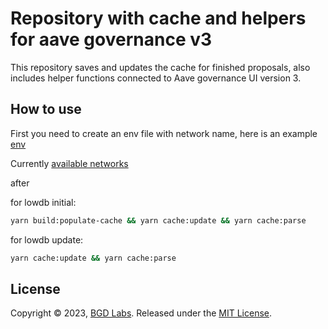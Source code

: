 # Repository with cache and helpers for aave governance v3

This repository saves and updates the cache for finished proposals, also includes helper functions connected to Aave governance UI version 3.

## How to use

First you need to create an env file with network name, here is an example [env](./.env.example)

Currently [available networks](https://github.com/bgd-labs/aave-governance-ui-helpers/blob/main/src/helpers/appConfig.ts#L16)

after

for lowdb initial:
```sh
yarn build:populate-cache && yarn cache:update && yarn cache:parse
```

for lowdb update:
```sh
yarn cache:update && yarn cache:parse
```

## License

Copyright © 2023, [BGD Labs](https://bgdlabs.com/). Released under the [MIT License](./LICENSE).

